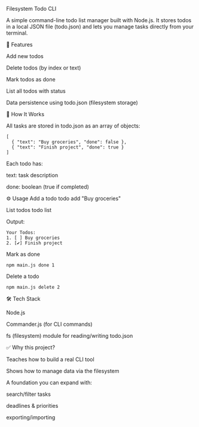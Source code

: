 Filesystem Todo CLI

A simple command-line todo list manager built with Node.js.
It stores todos in a local JSON file (todo.json) and lets you manage tasks directly from your terminal.

🚀 Features

Add new todos

Delete todos (by index or text)

Mark todos as done

List all todos with status

Data persistence using todo.json (filesystem storage)

📂 How It Works

All tasks are stored in todo.json as an array of objects:

```
[
  { "text": "Buy groceries", "done": false },
  { "text": "Finish project", "done": true }
]
```


Each todo has:

text: task description

done: boolean (true if completed)

⚙️ Usage
Add a todo
todo add "Buy groceries"

List todos
todo list


Output:
```
Your Todos:
1. [ ] Buy groceries
2. [✔] Finish project
```

Mark as done
```
npm main.js done 1
```


Delete a todo
```
npm main.js delete 2
```


🛠 Tech Stack

Node.js

Commander.js (for CLI commands)

fs (filesystem) module for reading/writing todo.json

✅ Why this project?

Teaches how to build a real CLI tool

Shows how to manage data via the filesystem

A foundation you can expand with:

search/filter tasks

deadlines & priorities

exporting/importing
